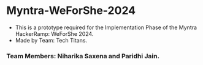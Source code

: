 # Myntra-WeForShe-2024
- This is a prototype required for the Implementation Phase of the Myntra HackerRamp: WeForShe 2024.
- Made by Team: Tech Titans.
### Team Members: Niharika Saxena and Paridhi Jain.
